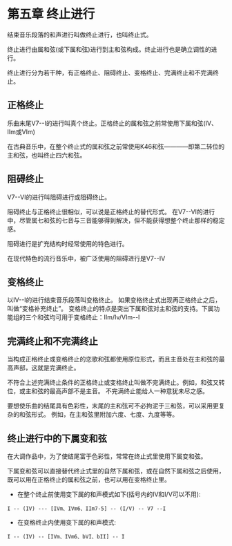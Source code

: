 # 第五章 终止进行

结束音乐段落的和声进行叫做终止进行，也叫终止式。

终止进行由属和弦(或下属和弦)进行到主和弦构成。终止进行也是确立调性的进行。

终止进行分为若干种，有正格终止、阻碍终止、变格终止、完满终止和不完满终止。

## 正格终止

乐曲末尾V7--I的进行叫真个终止。正格终止的属和弦之前常使用下属和弦(IV、IIm或VIm)

在古典音乐中，在整个终止式的属和弦之前常使用K46和弦————即第二转位的主和弦，也叫终止四六和弦。

## 阻碍终止

V7--VI的进行叫阻碍进行或阻碍终止。

阻碍终止与正格终止很相似，可以说是正格终止的替代形式。
在V7--VI的进行中，尽管属七和弦的七音与三音能够得到解决，但不能获得想整个终止那样的稳定感。

阻碍进行是扩充结构时经常使用的特色进行。

在现代特色的流行音乐中，被广泛使用的阻碍进行是V7--IV

## 变格终止

以IV--I的进行结束音乐段落叫变格终止。
如果变格终止式出现再正格终止之后，叫做“变格补充终止”。
变格终止的特点是突出下属和弦对主和弦的支持。下属功能组的三个和弦均可用于变格终止：IIm/Iv/VIm--I

## 完满终止和不完满终止

当构成正格终止或变格终止的恋歌和弦都使用原位形式，而且主音处在主和弦的最高声部，这就是完满终止。

不符合上述完满终止条件的正格终止或变格终止叫做不完满终止。例如，和弦又转位，或主和弦的最高声部不是主音。
不完满终止能给人一种意犹未尽之感。

要想使乐曲的结尾具有色彩性，末尾的主和弦可不必拘泥于三和弦，可以采用更复杂的和弦形式。
例如，在主和弦里附加六度、七度、九度等等。

## 终止进行中的下属变和弦

在大调作品中，为了使结尾富于色彩性，常常在终止式里使用下属变和弦。

下属变和弦可以直接替代终止式里的自然下属和弦，或在自然下属和弦之后使用，既可以用在正格终止的属和弦之前，也可以用在变格终止里。

- 在整个终止前使用变下属的和声模式如下(括号内的IV和I/V可以不用):

```I -- (IV) --- [IVm、IVm6、IIm7-5] -- (I/V) -- V7 --I```

- 在变格终止内使用变下属的和声模式:

```I -- (IV) -- [IVm、IVm6、bVI、bII] -- I```

